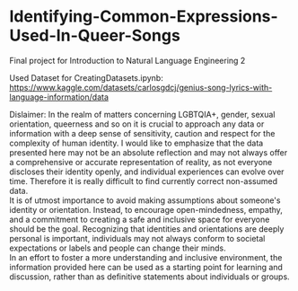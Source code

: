 # Identifying-Common-Expressions-Used-In-Queer-Songs  

Final project for Introduction to Natural Language Engineering 2  

Used Dataset for CreatingDatasets.ipynb: https://www.kaggle.com/datasets/carlosgdcj/genius-song-lyrics-with-language-information/data  

Dislaimer: In the realm of matters concerning LGBTQIA+, gender, sexual orientation, queerness and so on it is crucial to approach any data or information with a deep sense of sensitivity, caution and respect for the complexity of human identity. I would like to emphasize that the data presented here may not be an absolute reflection and may not always offer a comprehensive or accurate representation of reality, as not everyone discloses their identity openly, and individual experiences can evolve over time. Therefore it is really difficult to find currently correct non-assumed data.  
It is of utmost importance to avoid making assumptions about someone's identity or orientation. Instead, to encourage open-mindedness, empathy, and a commitment to creating a safe and inclusive space for everyone should be the goal. Recognizing that identities and orientations are deeply personal is important, individuals may not always conform to societal expectations or labels and people can change their minds.  
In an effort to foster a more understanding and inclusive environment, the information provided here can be used as a starting point for learning and discussion, rather than as definitive statements about individuals or groups.

